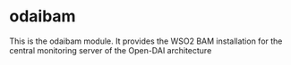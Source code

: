 # odaibam #

This is the odaibam module. It provides the WSO2 BAM installation for the central monitoring server of the Open-DAI architecture
